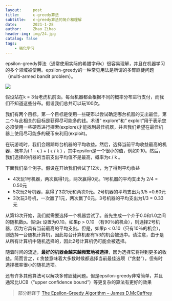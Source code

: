 ```yaml
---
layout:     post
title:      ϵ-greedy算法
subtitle:   ϵ-greedy算法的简介和理解
date:       2021-1-28
author:     Zhao Zihao
header-img: img/24.jpg
catalog: false
tags:
    - 强化学习
---
```



epsilon-greedy算法（通常使用实际的希腊字母ϵ）很容易理解，并且在机器学习的多个领域被使用。epsilon-greedy的一种常见用法是所谓的多臂匪徒问题（multi-armed bandit problem）。

![](https://tva1.sinaimg.cn/large/008eGmZEly1gn89mg05cwj308l077di2.jpg)

假设站在k = 3台老虎机前面。每台机器都会根据不同的概率分布进行支付，而我们不知道这些分布。假设我们总共可以玩100次。

我们有两个目标。第一个目标是使用一些硬币以尝试确定哪台机器的支出最佳。第二个与此相关的目标是获得尽可能多的钱。术语“ explore”和“ exploit”用于表示您必须使用一些硬币进行探索(explore)才能找到最佳机器，并且我们希望在最佳机器上使用尽可能多的硬币来利用(exploit)。

在玩游戏时，我们会跟踪每台机器的平均收益。然后，选择当前平均收益最高的机器，概率为( 1 – ϵ ) + ( ϵ / k ) ，其中epsilon是一个很小的值，例如0.10。然后，我们选择的机器的当前支出平均值不是最高，概率为ϵ / k 。

下面我们举个例子。假设在开始我们尝试了12次，为了得到平均收益

- 4次玩1号机器，两次赢得1元，两次赢得0元。1号机器的平均支出为 2/4 = 0.50元
- 5次玩2号机器，赢得了3次1元和两次0元。2号机器的平均支出为3/5 =0.60元
- 3次玩3号机，一次赢了1元，两次赢了0元。3号机器的平均支出为1/3 = 0.33元

从第13次开始，我们就需要选择一个机器尝试了。首先生成一个介于0.0和1.0之间的随机数p。假设ϵ 设置为0.10。如果p > 0.10 （有90％的机会），则选择2号机器，因为它具有当前最高的平均支出。但是，如果p < 0.10（只有10％的机会），则选择一台随机计算机，因此每台计算机都有1/3的机会被选中。请注意，由于是从所有计算机中随机选择的，因此2号计算机仍可能会被选择。

随着时间的流逝，**最好的机器会越来越频繁地被选择**，因为选择它将得到更多的收益。简而言之，ϵ 贪婪意味着大多数时候都选择当前最佳选项（“贪婪”），但有时选择概率很小的随机选项。

还有许多其他算法可以解决多臂匪徒问题。但是epsilon-greedy非常简单，并且通常比UCB（“upper confidence bound”）等更复杂的算法有更好的效果

> 部分翻译于 [The Epsilon-Greedy Algorithm – James D.McCaffrey](https://jamesmccaffrey.wordpress.com/2017/11/30/the-epsilon-greedy-algorithm/)
